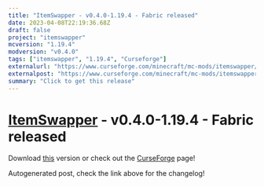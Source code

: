 ```yaml
---
title: "ItemSwapper - v0.4.0-1.19.4 - Fabric released"
date: 2023-04-08T22:19:36.68Z
draft: false
project: "itemswapper"
mcversion: "1.19.4"
modversion: "v0.4.0"
tags: ["itemswapper", "1.19.4", "Curseforge"]
externalurl: "https://www.curseforge.com/minecraft/mc-mods/itemswapper/files/4481506"
externalpost: "https://www.curseforge.com/minecraft/mc-mods/itemswapper/files/4481506"
summary: "Click to get this release"
---
```

# [ItemSwapper](/project/itemswapper) - v0.4.0-1.19.4 - Fabric released
Download [this](https://www.curseforge.com/minecraft/mc-mods/itemswapper/files/4481506) version or check out the [CurseForge](https://www.curseforge.com/minecraft/mc-mods/itemswapper) page!

Autogenerated post, check the link above for the changelog!
